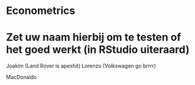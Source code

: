 # Econometrics
# Zet uw naam hierbij om te testen of het goed werkt (in RStudio uiteraard)
Joakim (Land Rover is apeshit)
Lorenzo (Volkswagen go brrrr)

MacDonaldo

